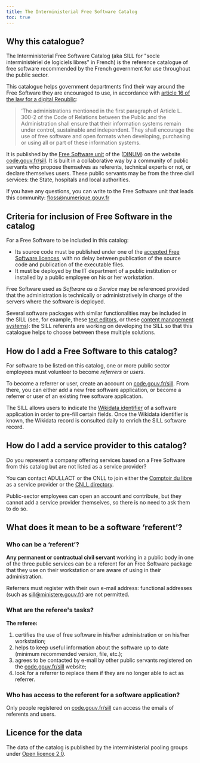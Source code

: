 ```yaml
---
title: The Interministerial Free Software Catalog
toc: true
---
```


## Why this catalogue?

The Interministerial Free Software Catalog (aka SILL for "socle interministériel de logiciels libres" in French) is the reference catalogue of free software recommended by the French government for use throughout the public sector.

This catalogue helps government departments find their way around the Free Software they are encouraged to use, in accordance with [article 16 of the law for a digital Republic](https://www.legifrance.gouv.fr/loda/article_lc/LEGIARTI000033205068):

> ‘The administrations mentioned in the first paragraph of Article L. 300-2 of the Code of Relations between the Public and the Administration shall ensure that their information systems remain under control, sustainable and independent. They shall encourage the use of free software and open formats when developing, purchasing or using all or part of these information systems.

It is published by the [Free Software unit](https://code.gouv.fr) of the ([DINUM](https://www.numerique.gouv.fr)) on the website [code.gouv.fr/sill](https://code.gouv.fr/sill). It is built in a collaborative way by a community of public servants who propose themselves as referents, technical experts or not, or declare themselves users. These public servants may be from the three civil services: the State, hospitals and local authorities.

If you have any questions, you can write to the Free Software unit that leads this community: <floss@numerique.gouv.fr>

## Criteria for inclusion of Free Software in the catalog

For a Free Software to be included in this catalog:

- Its source code must be published under one of the [accepted Free Software licences](https://code.gouv.fr/fr/doc/licences-libres-dinum/), with no delay between publication of the source code and publication of the executable files.
- It must be deployed by the IT department of a public institution or installed by a public employee on his or her workstation.

Free Software used as *Software as a Service* may be referenced provided that the administration is technically or administratively in charge of the servers where the software is deployed.

Several software packages with similar functionalities may be included in the SILL (see, for example, these [text editors](https://code.gouv.fr/sill/detail?name=GNU%20Emacs), or these [content management systems](https://code.gouv.fr/sill/detail?name=Drupal)): the SILL referents are working on developing the SILL so that this catalogue helps to choose between these multiple solutions.

## How do I add a Free Software to this catalog?

For software to be listed on this catalog, one or more public sector employees must volunteer to become *referrers* or *users*.

To become a referrer or user, create an account on [code.gouv.fr/sill](https://code.gouv.fr/sill). From there, you can either add a new free software application, or become a referrer or user of an existing free software application.

The SILL allows users to indicate the [Wikidata identifier](https://www.wikidata.org) of a software application in order to pre-fill certain fields. Once the Wikidata identifier is known, the Wikidata record is consulted daily to enrich the SILL software record.

## How do I add a service provider to this catalog?

Do you represent a company offering services based on a Free Software from this catalog but are not listed as a service provider?

You can contact ADULLACT or the CNLL to join either the [Comptoir du libre](https://comptoir-du-libre.org/fr/) as a service provider or the [CNLL directory](https://annuaire.cnll.fr/).

Public-sector employees can open an account and contribute, but they cannot add a service provider themselves, so there is no need to ask them to do so.

## What does it mean to be a software ‘referent’?

### Who can be a ‘referent’?

**Any permanent or contractual civil servant** working in a public body in one of the three public services can be a referent for an Free Software package that they use on their workstation or are aware of using in their administration.

Referrers must register with their own e-mail address: functional addresses (such as sill@ministere.gouv.fr) are not permitted.

### What are the referee's tasks?

**The referee:**

1. certifies the use of free software in his/her administration or on his/her workstation;
2. helps to keep useful information about the software up to date (minimum recommended version, file, etc.);
3. agrees to be contacted by e-mail by other public servants registered on the [code.gouv.fr/sill](https://code.gouv.fr/sill) website;
4. look for a referrer to replace them if they are no longer able to
   act as referrer.
   
### Who has access to the referent for a software application?

Only people registered on [code.gouv.fr/sill](https://code.gouv.fr/sill) can access the emails of referents and users.

## Licence for the data

The data of the catalog is published by the interministerial pooling groups under [Open licence 2.0](https://github.com/etalab/Licence-Ouverte/blob/master/LO.md).
